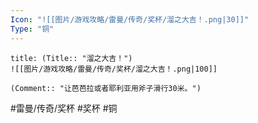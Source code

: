 ```yaml
---
Icon: "![[图片/游戏攻略/雷曼/传奇/奖杯/溜之大吉！.png|30]]"
Type: "铜"
---
```

```ad-common-bronze-trophy
title: (Title:: "溜之大吉！")
![[图片/游戏攻略/雷曼/传奇/奖杯/溜之大吉！.png|100]]

(Comment:: "让芭芭拉或者耶利亚用斧子滑行30米。")
```

#雷曼/传奇/奖杯 #奖杯 #铜

